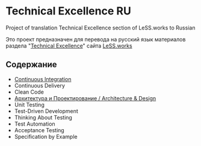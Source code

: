 # Technical Excellence RU
Project of translation Technical Excellence section of LeSS.works to Russian

Это проект предназначен для перевода на русский язык материалов раздела "[Technical Excellence](https://less.works/less/technical-excellence/index.html)" сайта [LeSS.works](https://less.works)

## Содержание
- [Continuous Integration](ci)
- Continuous Delivery
- Clean Code
- [Архитектура и Проектирование / Architecture & Design](a-n-d)
- Unit Testing
- Test-Driven Development
- Thinking About Testing
- Test Automation
- Acceptance Testing
- Specification by Example
